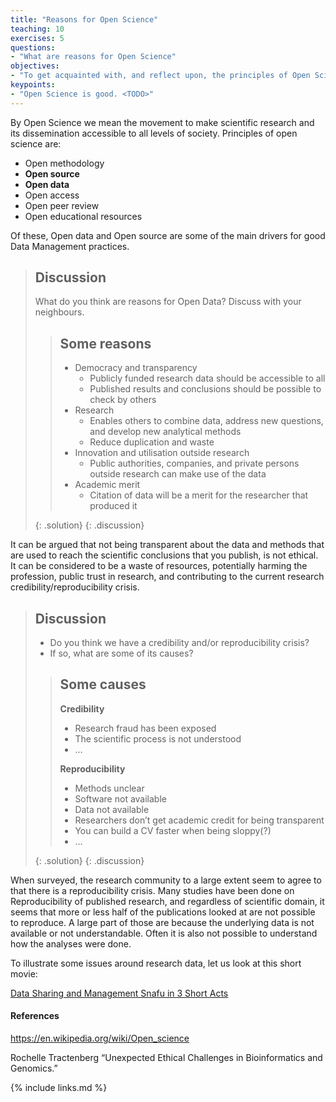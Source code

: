 ```yaml
---
title: "Reasons for Open Science"
teaching: 10
exercises: 5
questions:
- "What are reasons for Open Science"
objectives:
- "To get acquainted with, and reflect upon, the principles of Open Science"
keypoints:
- "Open Science is good. <TODO>"
---
```


By Open Science we mean the movement to make scientific research and its dissemination accessible to all levels of society. Principles of open science are:

* Open methodology
* **Open source**
* **Open data**
* Open access
* Open peer review
* Open educational resources

Of these, Open data and Open source are some of the main drivers for good Data Management practices.

> ## Discussion
>
> What do you think are reasons for Open Data? Discuss with your neighbours.
>
> > ## Some reasons
> >
> > - Democracy and transparency
> >   - Publicly funded research data should be accessible to all
> >   - Published results and conclusions should be possible to check by others
> > - Research
> >   - Enables others to combine data, address new questions, and develop new analytical methods
> >   - Reduce duplication and waste
> > - Innovation and utilisation outside research
> >   - Public authorities, companies, and private persons outside research can make use of the data
> > - Academic merit
> >   - Citation of data will be a merit for the researcher that produced it
> >
> {: .solution}
{: .discussion}


It can be argued that not being transparent about the data and methods that are used to reach the scientific conclusions that you publish, is not ethical. It can be considered to be a waste of resources, potentially harming the profession, public trust in research, and contributing to the current research credibility/reproducibility crisis.

> ## Discussion
>
> - Do you think we have a credibility and/or reproducibility crisis?
> - If so, what are some of its causes?
>
> > ## Some causes
> >
> > **Credibility**
> > - Research fraud has been exposed
> > - The scientific process is not understood
> > - …
> >
> > **Reproducibility**
> > - Methods unclear
> > - Software not available
> > - Data not available
> > - Researchers don’t get academic credit for being transparent
> > - You can build a CV faster when being sloppy(?)
> > - …
> >
> {: .solution}
{: .discussion}

When surveyed, the research community to a large extent seem to agree to that there is a reproducibility crisis. Many studies have been done on Reproducibility of published research, and regardless of scientific domain, it seems that more or less half of the publications looked at are not possible to reproduce. A large part of those are because the underlying data is not available or not understandable. Often it is also not possible to understand how the analyses were done.

To illustrate some issues around research data, let us look at this short movie:

[Data Sharing and Management Snafu in 3 Short Acts][c53ccf1c]

  [c53ccf1c]: https://www.youtube.com/watch?v=N2zK3sAtr-4 "Data Sharing and Management Snafu in 3 Short Acts"

#### References

https://en.wikipedia.org/wiki/Open_science

Rochelle Tractenberg “Unexpected Ethical Challenges in Bioinformatics and Genomics.”


{% include links.md %}
